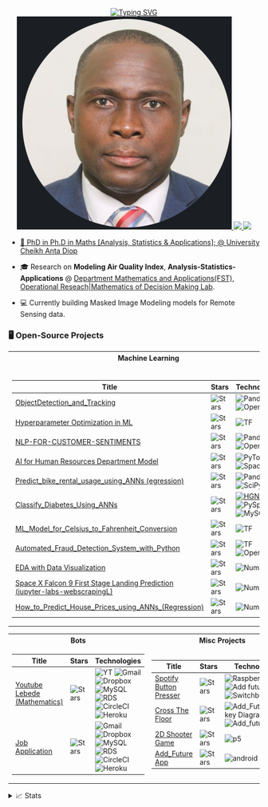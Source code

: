 



<p align="center">
<a href="https://github.com/Dr Lebede Ngartera">
    <img src="https://readme-typing-svg.demolab.com?font=Georgia&size=18&duration=2000&pause=100&multiline=true&width=500&height=80&lines=LEBEDE+Ngartera+|Researcher+|Data+Scientist+|Data Analyst;+ML+|AI|+PhD+in+Mathematics+|Analysis+Statistics+ Applications; Digital Transformation|Data Driven Decision+Making;****************************************************************" alt="Typing SVG" />      



</a>
    <a href="https://github.com/Teraces12">
    <img src="https://github.com/Teraces12/NATURAL-LANGUAGE-PROCESSING-NLP-FOR-CUSTOMER-SENTIMENTS/blob/main/Screenshot%202024-06-12%20203219.png?raw=true">
</a>
<a href="https://www.linkedin.com/in/lebede-ngartera-82429343/">
    <img src="https://img.shields.io/badge/-Linkedin-blue?style=flat-square&logo=linkedin">  
</a>
<a href="mailto:ngarteralebede12@gmail.com">
    <img src="https://img.shields.io/badge/-Email-red?style=flat-square&logo=gmail&logoColor=white">


* 📖 PhD in Ph.D in Maths [Analysis, Statistics & Applications];  @ [University Cheikh Anta Diop](https://fst.ucad.sn/content/d%C3%A9partement-de-math%C3%A9matiques-informatique) 

* 🎓 Research on **Modeling Air Quality Index**, **Analysis-Statistics-Applications** @ [Department Mathematics and Applications(FST), Operational Reseach|Mathematics of Decision Making Lab](https://fst.ucad.sn/content/d%C3%A9partement-de-math%C3%A9matiques-informatique).

* 💻 Currently building Masked Image Modeling models for Remote Sensing data. 

### 🖥️ Open-Source Projects
<table>
<tr><th>Machine Learning </th><th>PyPi Packages</th></tr>
<tr><td>

<br/> 

|Title | Stars | Technologies|
|--|--|--|
| [ObjectDetection_and_Tracking](https://github.com/Teraces12/LebedeNgartera/blob/526b62f89c35b7dc53df83ef90b9547d91233fdb/ObjectDetection_and_Tracking.ipynb) | <img alt="Stars" src= "(https://github.com/Teraces12/LebedeNgartera/blob/526b62f89c35b7dc53df83ef90b9547d91233fdb/ObjectDetection_and_Tracking.ipynb)" /> | ![Pandas](https://img.shields.io/badge/PyTorch-black?style=flat-square&logo=pytorch) ![OpenCV](https://img.shields.io/badge/OpenCV-black?style=flat-square&logo=opencv)|
| [Hyperparameter Optimization in ML](https://github.com/Teraces12/LebedeNgartera/blob/main/HPO.ipynb) | <img alt="Stars" src="(https://github.com/Teraces12/LebedeNgartera/blob/beda87685043b0304a526a4dde1451588ffd358f/HPO.ipynb)"/> | ![TF](https://img.shields.io/badge/TF-black?style=flat-square&logo=tensorflow)|
| [NLP-FOR-CUSTOMER-SENTIMENTS](https://github.com/Teraces12/NATURAL-LANGUAGE-PROCESSING-NLP-FOR-CUSTOMER-SENTIMENTS/blob/857937a45bff9b2488621c0eb1773aa84322b4d7/NLP%20FOR%20CUSTOMER%20SENTIMENTS.ipynb)| <img alt="Stars" src="https://img.shields.io/github/stars/drkostas/3D-Semantic-Segmentation?style=flat-square&labelColor=black"/> | ![Pandas](https://img.shields.io/badge/PyTorch-black?style=flat-square&logo=pytorch) ![OpenCV](https://img.shields.io/badge/OpenCV-black?style=flat-square&logo=opencv)|
| [AI for Human Resources Department Model](https://github.com/Teraces12/Human_Resources_Department_Model/blob/fc4b6f62a3e0bd3ef804be96b51a009e2b8f0085/Human_Resources_Department_Project_Model.ipynb) | <img alt="Stars" src="https://img.shields.io/github/stars/lebede/Bert-Question-Answering?style=flat-square&labelColor=black"/> | ![PyTorch](https://img.shields.io/badge/PyTorch-black?style=flat-square&logo=pytorch) ![Spacy](https://img.shields.io/badge/Spacy-black?style=flat-square&logo=spacy)|
| [Predict_bike_rental_usage_using_ANNs (egression)](https://github.com/Teraces12/HOW-TO-USE-TENSORFLOW-2.X-TO-PREDICT-BIKE-RENTAL-USING-ANNs-Regression-/blob/6be4b7642783432b21f3e5027d9fa3436391d2e1/how_to_predict_bike_rental_usage_using_anns__regression_.ipynb) | <img alt="Stars" src="https://img.shields.io/github/stars/drkostas/accident-severity-prediction?style=flat-square&labelColor=black"/> | ![Pandas](https://img.shields.io/badge/Pandas-black?style=flat-square&logo=pandas) ![SciPy](https://img.shields.io/badge/SciPy-black?style=flat-square&logo=scipy)|
| [Classify_Diabetes_Using_ANNs](https://github.com/Teraces12/LebedeNgartera/blob/beda87685043b0304a526a4dde1451588ffd358f/Project_Lebede_Ngartera_Classify_Diabetes_Using_ANNs.ipynb) | <img alt="Stars" src="https://img.shields.io/github/stars/lebede/HGN?style=flat-square&labelColor=black"/> | [![HGNPub](https://img.shields.io/badge/Published-black?style=flat-square&logo=googlescholar)](https://scholar.google.com/citations?view_op=view_citation&hl=en&user=b___QQ8AAAAJ&authuser=1&citation_for_view=b___QQ8AAAAJ:u5HHmVD_uO8C) ![PySpark](https://img.shields.io/badge/Spark-black?style=flat-square&logo=apachespark) <br> ![MySQL](https://img.shields.io/badge/MySQL-black?style=flat-square&logo=mysql)|
| [ML_Model_for_Celsius_to_Fahrenheit_Conversion](https://github.com/Teraces12/LebedeNgartera/blob/beda87685043b0304a526a4dde1451588ffd358f/Machine_Learning_Model_for_Celsius_to_Fahrenheit_Conversion.ipynb) | <img alt="Stars" src="https://img.shields.io/github/stars/drkostas/covid19-vaccinations-predict?style=flat-square&labelColor=black"/> | ![TF](https://img.shields.io/badge/TF-black?style=flat-square&logo=tensorflow)|
| [Automated_Fraud_Detection_System_with_Python](https://github.com/Teraces12/IBM_Data_Science_Capstone_Project/blob/b67962dda7e9d8993637e6358222ffd528360f5d/Automated_Fraud_Detection_System_with_Python.ipynb) | <img alt="Stars" src="https://img.shields.io/github/stars/lebede/Insta-Likes-Predict?style=flat-square&labelColor=black"/> | ![TF](https://img.shields.io/badge/TF-black?style=flat-square&logo=tensorflow) ![OpenCV](https://img.shields.io/badge/OpenCV-black?style=flat-square&logo=opencv)|
| [EDA with Data Visualization](https://github.com/Teraces12/IBM_Data_Science_Capstone_Project/blob/b67962dda7e9d8993637e6358222ffd528360f5d/EDA%20with%20Data%20Visualization.ipynb) | <img alt="Stars" src="https://img.shields.io/github/stars/lebede/RL-Value-Iteration?style=flat-square&labelColor=black"/> | ![NumPy](https://img.shields.io/badge/NumPy-black?style=flat-square&logo=numpy)|
| [Space X Falcon 9 First Stage Landing Prediction (jupyter-labs-webscrapingL)](https://github.com/Teraces12/IBM_Data_Science_Capstone_Project/blob/b67962dda7e9d8993637e6358222ffd528360f5d/jupyter-labs-webscrapingL.ipynb) | <img alt="Stars" src="https://img.shields.io/github/stars/lebede/Numpy-CNN?style=flat-square&labelColor=black"/> | ![NumPy](https://img.shields.io/badge/NumPy-black?style=flat-square&logo=numpy)|
| [How_to_Predict_House_Prices_using_ANNs_(Regression)](How_to_Predict_House_Prices_using_ANNs_(Regression)_Solutions.ipynb) | <img alt="Stars" src="https://img.shields.io/github/stars/lebede/Numpy-NeuralNet-1?style=flat-square&labelColor=black"/> | ![NumPy](https://img.shields.io/badge/NumPy-black?style=flat-square&logo=numpy)|

</td><td>

|Title | Stars | Technologies|
|--|--|--|
| [High SQL](https://github.com/lebede/high-sql) | <img alt="Stars" src="https://img.shields.io/github/stars/drkostas/high-sql?style=flat-square&labelColor=black"/> | [![SQLPyPi](https://img.shields.io/badge/PyPi-black?style=flat-square&logo=pypi)](https://pypi.org/project/high-sql/) ![MySQL](https://img.shields.io/badge/MySQL-black?style=flat-square&logo=mysql) <br> ![CircleCI](https://img.shields.io/badge/CI-black?style=flat-square&logo=circleci) [![SQLDown](https://static.pepy.tech/personalized-badge/high-sql?period=total&units=international_system&left_color=black&right_color=red&left_text=Downloads)](https://pepy.tech/project/high-sqlFuture) |
| [Cloud File Manager](https://github.com/lebede/cloud-filemanager) | <img alt="Stars" src="https://img.shields.io/github/stars/lebede/cloud-filemanager?style=flat-square&labelColor=black"/> | [![CloudPyPi](https://img.shields.io/badge/PyPi-black?style=flat-square&logo=pypi)](https://pypi.org/project/cloud-filemanager/) ![Dropbox](https://img.shields.io/badge/API-black?style=flat-square&logo=dropbox) <br> ![CircleCI](https://img.shields.io/badge/CI-black?style=flat-square&logo=circleci) [![CloudDown](https://static.pepy.tech/personalized-badge/cloud-filemanager?period=total&units=international_system&left_color=black&right_color=red&left_text=Downloads)](https://pepy.tech/project/cloud-filemanager)|
| [YAML Wrapper](https://github.com/lebede/yaml-config-wrapper) | <img alt="Stars" src="https://img.shields.io/github/stars/lebede/yaml-config-wrapper?style=flat-square&labelColor=black"/> | [![YamlPyPi](https://img.shields.io/badge/PyPi-black?style=flat-square&logo=pypi)](https://pypi.org/project/yaml-config-wrapper/)![CircleCI](https://img.shields.io/badge/CI-black?style=flat-square&logo=circleci) <br> [![YAMLDown](https://static.pepy.tech/personalized-badge/yaml-config-wrapper?period=total&units=international_system&left_color=black&right_color=red&left_text=Downloads)](https://pepy.tech/project/yaml-config-wrapperFuture)|
| [Color Logger](https://github.com/lebede/termcolor-logger) | <img alt="Stars" src="https://img.shields.io/github/stars/lebede/termcolor-logger?style=flat-square&labelColor=black"/> | [![LogPyPi](https://img.shields.io/badge/PyPi-black?style=flat-square&logo=pypi)](https://pypi.org/project/termcolor-logger/) ![CircleCI](https://img.shields.io/badge/CI-black?style=flat-square&logo=circleci) <br>[![LogDown](https://static.pepy.tech/personalized-badge/termcolor-logger?period=total&units=international_system&left_color=black&right_color=red&left_text=Downloads)](https://pepy.tech/project/termcolor-loggerFuture)|
| [Email Sender](https://github.com/lebede/pyemail-sender) | <img alt="Stars" src="https://img.shields.io/github/stars/lebede/pyemail-sender?style=flat-square&labelColor=black"/> | [![MailPyPi](https://img.shields.io/badge/PyPi-black?style=flat-square&logo=pypi)](https://pypi.org/project/pyemail-sender/) ![Gmail](https://img.shields.io/badge/API-black?style=flat-square&logo=gmail) <br> ![CircleCI](https://img.shields.io/badge/CI-black?style=flat-square&logo=circleci) [![MailDown](https://static.pepy.tech/personalized-badge/pyemail-sender?period=total&units=international_system&left_color=black&right_color=red&left_text=Downloads)](https://pepy.tech/project/pyemail-sender) |
| [Benchmark Tools](https://github.com/lebede/bench-utils) | <img alt="Stars" src="https://img.shields.io/github/stars/lebede/bench-utils?style=flat-square&labelColor=black"/> | [![BenchPyPi](https://img.shields.io/badge/PyPi-black?style=flat-square&logo=pypi)](https://pypi.org/project/bench-utils/) ![CircleCI](https://img.shields.io/badge/CI-black?style=flat-square&logo=circleci) <br> [![BenchDown](https://static.pepy.tech/personalized-badge/bench-utils?period=total&units=international_system&left_color=black&right_color=red&left_text=Downloads)](https://pepy.tech/project/bench-utils_Future) |

</td></tr> </table>

<table>
<tr><th>Bots </th><th>Misc Projects </th></tr>
<tr><td>

|Title | Stars | Technologies|
|--|--|--|
| [Youtube Lebede (Mathematics)](https://www.youtube.com/channel/UC-vFiV3TTvlsWlWV92lkFQA) | <img alt="Stars" src="https://img.shields.io/github/stars/lebede/Youtube-Firstlebede?style=flat-square&labelColor=black"/> | ![YT](https://youtu.be/J9iOAJ2h9d8?feature=shared) ![Gmail](https://img.shields.io/badge/API-black?style=flat-square&logo=gmail) ![Dropbox](https://img.shields.io/badge/API-black?style=flat-square&logo=dropbox)<br> ![MySQL](https://img.shields.io/badge/MySQL-black?style=flat-square&logo=mysql) ![RDS](https://img.shields.io/badge/RDS-black?style=flat-square&logo=amazonaws)<br> ![CircleCI](https://img.shields.io/badge/CI-black?style=flat-square&logo=circleci) ![Heroku](https://img.shields.io/badge/Heroku-black?style=flat-square&logo=heroku) |
| [Job Application](https://github.com/lebede/JobApplicationBot) | <img alt="Stars" src="https://img.shields.io/github/stars/lebede/JobApplicationBot?style=flat-square&labelColor=black"/> | ![Gmail](https://img.shields.io/badge/API-black?style=flat-square&logo=gmail) ![Dropbox](https://img.shields.io/badge/API-black?style=flat-square&logo=dropbox)<br> ![MySQL](https://img.shields.io/badge/MySQL-black?style=flat-square&logo=mysql) ![RDS](https://img.shields.io/badge/RDS-black?style=flat-square&logo=amazonaws)<br> ![CircleCI](https://img.shields.io/badge/CI-black?style=flat-square&logo=circleci) ![Heroku](https://img.shields.io/badge/Heroku-black?style=flat-square&logo=heroku) |

</td><td>

|Title | Stars | Technologies|
|--|--|--|
| [Spotify Button Presser](https://github.com/lebede/SpotiClick) | <img alt="Stars" src="https://img.shields.io/github/stars/lebede/SpotiClick?style=flat-square&labelColor=black"/> | ![Raspberry](https://img.shields.io/badge/Raspberry-black?style=flat-square&logo=Raspberry) ![Add future](https://img.shields.io/badge/API-black?style=flat-square&logo=spotify) <br> ![Switchbot](https://img.shields.io/badge/SwitchBot-black?style=flat-square&logo=arduino)|
| [Cross The Floor](https://github.com/lebede/Cross-The-Floor) | <img alt="Stars" src="https://img.shields.io/github/stars/lebede/Cross-The-Floor?style=flat-square&labelColor=black"/> | ![Add_Future_Sankey Diagram](https://img.shields.io/badge/Sankey-black?style=flat-square&logo=plotly) <br> ![Add_future_Wiki](https://img.shields.io/badge/Scrapper-black?style=flat-square&logo=wikipedia)|
| [2D Shooter Game](https://github.com/lebede/shooter-game-with-p5js) | <img alt="Stars" src="https://img.shields.io/github/stars/lebede/shooter-game-with-p5js?style=flat-square&labelColor=black"/> | ![p5](https://img.shields.io/badge/P5.js-black?style=flat-square&logo=p5dotjs)|
| [Add_Future App](https://github.com/lebede/Quantum-Mechanics-Quiz-App) | <img alt="Stars" src="https://img.shields.io/github/stars/lebede/Quantum-Mechanics-Quiz-App?style=flat-square&labelColor=black"/> | ![android](https://img.shields.io/badge/App-black?style=flat-square&logo=android)|

</td></tr> </table>

<details>
<summary>📈 Stats</summary>
<br>
My Github Stats

![](http://github-profile-summary-cards.vercel.app/api/cards/profile-details?username=lebede&theme=dracula) 

![](http://github-profile-summary-cards.vercel.app/api/cards/repos-per-language?username=lebede&theme=dracula) 
![](http://github-profile-summary-cards.vercel.app/api/cards/most-commit-language?username=lebede&theme=dracula)


<br>
Currently Coding & Listening to:

[![spotify-github-profile](https://spotify-github-profile.vercel.app/api/view?uid=11159336621&cover_image=true&theme=novatorem&show_offline=true&bar_color=53b14f&bar_color_cover=false)](https://open.spotify.com/user/11159336621)

</details>
